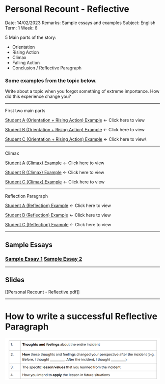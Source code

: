 # Personal Recount - Reflective

Date: 14/02/2023
Remarks: Sample essays and examples
Subject: English
Term: 1
Week: 6

5 Main parts of the story: 

- Orientation
- Rising Action
- Climax
- Falling Action
- Conclusion / Reflective Paragraph

### Some examples from the topic below.

Write about a topic when you forgot something of extreme importance. How did this experience change you? 

---

First two main parts

[Student A (Orientation + Rising Action) Example](https://docs.google.com/document/d/1ULq_BL8n0cgk6T9CsXmd1lA2KvaO--NQv9kfzmbSP5A/edit?usp=sharing) ← Click here to view 

[Student B (Orientation + Rising Action) Example](https://docs.google.com/document/d/1zifDyauGfk_xtmzkVDJV-jPxZt61sMZOFjvsGY9XQ08/edit) ← Click here to view

[Student C (Orientation + Rising Action) Example](https://docs.google.com/document/d/14umfWLCyq8-f7RzOpK47FSk1kjzXxRJGU8hkWlForMs/edit?usp=sharing) ← Click here to view\

---

Climax 

[Student A (Climax) Example](https://docs.google.com/document/d/11gcBy0OreRkamAwutIVoFX8mXx6zXr3TRug8NeJBzzw/edit) ← Click here to view

[Student B (Climax) Example](https://docs.google.com/document/d/1FerTf1RChUlXdiTWTERL4Pw7zzPmIh_lLuQ7laajyiQ/edit?usp=sharing) ← Click here to view

[Student C (Climax) Example](https://docs.google.com/document/d/1HqYwzxp16LvX8GWDhlO1rcmrRdplMPjVwFE69j87GJQ/edit?usp=sharing) ← Click here to view 

---

Reflection Paragraph 

[Student A (Reflection) Example](https://docs.google.com/document/d/171qK1pw7xvAOUxbXoE_ssVP9vQe6BfNyFcbIVUBXU3g/edit?usp=sharing) ← Click here to view

[Student B (Reflection) Example](https://docs.google.com/document/d/1kvyz1RlNg4nrUskMAZTZulmIuZs938n0f1ZFmG7SVrg/edit?usp=sharing) ← Click here to view

[Student C (Reflection) Example](https://docs.google.com/document/d/1NWNOe98G0DA1KL5NezACzzlPoZlxKCvIfF_5VaIH02c/edit?usp=sharing) ← Click here to view 

---

## Sample Essays

### [Sample Essay 1](https://docs.google.com/document/d/1qJbXXWfk54fJOsh8cB8hXrrpENhljc1u12F3zVuCSe8/edit?usp=sharing)                            [Sample Essay 2](https://docs.google.com/document/d/1U5InpFX9QWKTpmzCF5k61yp284ek1hRBx0AyqDbIS0I/edit?usp=sharing)

---

## Slides

[[Personal Recount - Reflective.pdf]]

---

# How to write a successful Reflective Paragraph

![Untitled](Personal%20Recount%20-%20Reflective/Untitled.png)